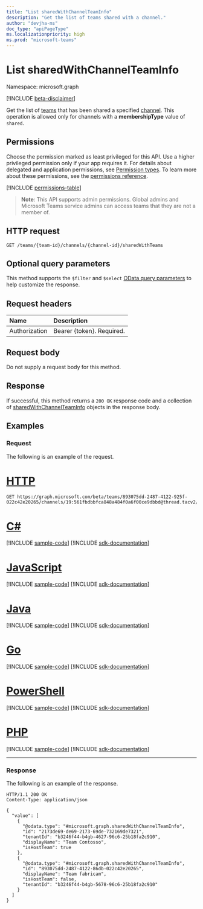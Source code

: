 ```yaml
---
title: "List sharedWithChannelTeamInfo"
description: "Get the list of teams shared with a channel."
author: "devjha-ms"
doc_type: "apiPageType"
ms.localizationpriority: high
ms.prod: "microsoft-teams"
---
```


# List sharedWithChannelTeamInfo
Namespace: microsoft.graph

[!INCLUDE [beta-disclaimer](../../includes/beta-disclaimer.md)]

Get the list of [teams](../resources/sharedwithchannelteaminfo.md) that has been shared a specified [channel](../resources/channel.md). This operation is allowed only for channels with a **membershipType** value of `shared`.

## Permissions
Choose the permission marked as least privileged for this API. Use a higher privileged permission only if your app requires it. For details about delegated and application permissions, see [Permission types](/graph/permissions-overview#permission-types). To learn more about these permissions, see the [permissions reference](/graph/permissions-reference).

<!-- { "blockType": "permissions", "name": "sharedwithchannelteaminfo_list" } -->
[!INCLUDE [permissions-table](../includes/permissions/sharedwithchannelteaminfo-list-permissions.md)]

> **Note**: This API supports admin permissions. Global admins and Microsoft Teams service admins can access teams that they are not a member of.

## HTTP request

<!-- {
  "blockType": "ignored"
}
-->
``` http
GET /teams/{team-id}/channels/{channel-id}/sharedWithTeams
```

## Optional query parameters
This method supports the `$filter` and `$select` [OData query parameters](/graph/query-parameters) to help customize the response.

## Request headers
|Name|Description|
|:---|:---|
|Authorization|Bearer {token}. Required.|

## Request body
Do not supply a request body for this method.

## Response

If successful, this method returns a `200 OK` response code and a collection of [sharedWithChannelTeamInfo](../resources/sharedwithchannelteaminfo.md) objects in the response body.

## Examples

### Request
The following is an example of the request.

# [HTTP](#tab/http)
<!-- {
  "blockType": "request",
  "name": "list_sharedwithchannelteaminfo",
  "sampleKeys": ["893075dd-2487-4122-925f-022c42e20265", "19:561fbdbbfca848a484f0a6f00ce9dbbd@thread.tacv2"]
}
-->
``` http
GET https://graph.microsoft.com/beta/teams/893075dd-2487-4122-925f-022c42e20265/channels/19:561fbdbbfca848a484f0a6f00ce9dbbd@thread.tacv2/sharedWithTeams
```

# [C#](#tab/csharp)
[!INCLUDE [sample-code](../includes/snippets/csharp/list-sharedwithchannelteaminfo-csharp-snippets.md)]
[!INCLUDE [sdk-documentation](../includes/snippets/snippets-sdk-documentation-link.md)]

# [JavaScript](#tab/javascript)
[!INCLUDE [sample-code](../includes/snippets/javascript/list-sharedwithchannelteaminfo-javascript-snippets.md)]
[!INCLUDE [sdk-documentation](../includes/snippets/snippets-sdk-documentation-link.md)]

# [Java](#tab/java)
[!INCLUDE [sample-code](../includes/snippets/java/list-sharedwithchannelteaminfo-java-snippets.md)]
[!INCLUDE [sdk-documentation](../includes/snippets/snippets-sdk-documentation-link.md)]

# [Go](#tab/go)
[!INCLUDE [sample-code](../includes/snippets/go/list-sharedwithchannelteaminfo-go-snippets.md)]
[!INCLUDE [sdk-documentation](../includes/snippets/snippets-sdk-documentation-link.md)]

# [PowerShell](#tab/powershell)
[!INCLUDE [sample-code](../includes/snippets/powershell/list-sharedwithchannelteaminfo-powershell-snippets.md)]
[!INCLUDE [sdk-documentation](../includes/snippets/snippets-sdk-documentation-link.md)]

# [PHP](#tab/php)
[!INCLUDE [sample-code](../includes/snippets/php/list-sharedwithchannelteaminfo-php-snippets.md)]
[!INCLUDE [sdk-documentation](../includes/snippets/snippets-sdk-documentation-link.md)]

---

### Response
The following is an example of the response.
<!-- {
  "blockType": "response",
  "@odata.type": "microsoft.graph.sharedWithChannelTeamInfo",
  "isCollection": true
}
-->
``` http
HTTP/1.1 200 OK
Content-Type: application/json

{
  "value": [
    {
      "@odata.type": "#microsoft.graph.sharedWithChannelTeamInfo",
      "id": "2173de69-de69-2173-69de-732169de7321",
      "tenantId": "b3246f44-b4gb-4627-96c6-25b18fa2c910",
      "displayName": "Team Contosso",
      "isHostTeam": true
    },
    {
      "@odata.type": "#microsoft.graph.sharedWithChannelTeamInfo",
      "id": "893075dd-2487-4122-86db-022c42e20265",
      "displayName": "Team fabricam",
      "isHostTeam": false,
      "tenantId": "b3246f44-b4gb-5678-96c6-25b18fa2c910"
    }
  ]
}
```

